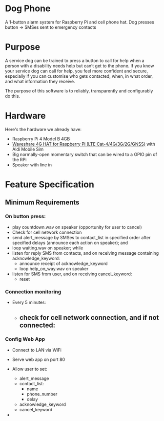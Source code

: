 # Dog Phone
A 1-button alarm system for Raspberry Pi and cell phone hat. Dog presses button -> SMSes sent to emergency contacts

# Purpose

A service dog can be trained to press a button to call for help when a person with a disability needs help but can’t get to the phone. If you know your service dog can call for help, you feel more confident and secure, especially if you can customise who gets contacted, when, in what order, and what information they receive.

The purpose of this software is to reliably, transparently and configurably do this.

# Hardware

Here's the hardware we already have:

- Raspberry Pi 4 Model B 4GB
- [Waveshare 4G HAT for Raspberry Pi (LTE Cat-4/4G/3G/2G/GNSS)](https://core-electronics.com.au/waveshare-4g-hat-for-raspberry-pi-lte-cat-4-4g-3g-2g-gnss.html) with Aldi Mobile Sim
- Big normally-open momentary switch that can be wired to a GPIO pin of the RPi
- Speaker with line in

# Feature Specification

## Minimum Requirements


### On button press:
  - play countdown.wav on speaker (opportunity for user to cancel)
  - Check for cell network connection
  - send alert_message by SMSes to contact_list in specified order after specified delays (announce each action on speaker); and
  - loop waiting.wav on speaker; while
  - listen for reply SMS from contacts, and on receiving message containing acknowledge_keyword:
    - announce receipt of acknowledge_keyword
    - loop help_on_way.wav on speaker
  - listen for SMS from user, and on receiving cancel_keyword:
    - reset

### Connection monitoring
  - Every 5 minutes:
    - check for cell network connection, and if not connected:
      - 

### Config Web App
  - Connect to LAN via WiFi
  - Serve web app on port 80
  - Allow user to set:
    - alert_message
    - contact_list:
      - name
      - phone_number
      - delay
    -  acknowledge_keyword
    -  cancel_keyword


  - 
  
